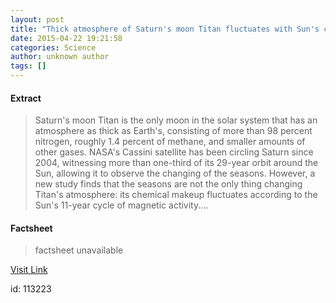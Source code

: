 ```yaml
---
layout: post
title: "Thick atmosphere of Saturn's moon Titan fluctuates with Sun's cycle"
date: 2015-04-22 19:21:58
categories: Science
author: unknown author
tags: []
---
```



#### Extract
>Saturn's moon Titan is the only moon in the solar system that has an atmosphere as thick as Earth's, consisting of more than 98 percent nitrogen, roughly 1.4 percent of methane, and smaller amounts of other gases. NASA's Cassini satellite has been circling Saturn since 2004, witnessing more than one-third of its 29-year orbit around the Sun, allowing it to observe the changing of the seasons. However, a new study finds that the seasons are not the only thing changing Titan's atmosphere: its chemical makeup fluctuates according to the Sun's 11-year cycle of magnetic activity....

#### Factsheet
>factsheet unavailable

[Visit Link](http://feeds.sciencedaily.com/~r/sciencedaily/~3/SYRN9BhkiPo/150422152158.htm)

id:  113223


